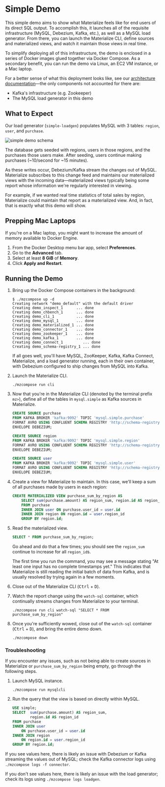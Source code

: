 # Simple Demo

This simple demo aims to show what Materialize feels like for end users of its
direct SQL output. To accomplish this, it launches all of the requisite
infrastructure (MySQL, Debezium, Kafka, etc.), as well as a MySQL load
generator. From there, you can launch the Materialize CLI, define sources and
materialized views, and watch it maintain those views in real time.

To simplify deploying all of this infrastructure, the demo is enclosed in a
series of Docker images glued together via Docker Compose. As a secondary
benefit, you can run the demo via Linux, an EC2 VM instance, or a Mac laptop.

For a better sense of what this deployment looks like, see our [architecture
documentation](https://materialize.io/docs/overview/architecture)––the only
components not accounted for there are:

- Kafka's infrastructure (e.g. Zookeeper)
- The MySQL load generator in this demo

## What to Expect

Our load generator (`simple-loadgen`) populates MySQL with 3 tables: `region`,
`user`, and `purchase`.

![simple demo schema](../../www/static/images/simple_demo_schema.png)

The database gets seeded with regions, users in those regions, and the purchases
those users make. After seeding, users continue making purchases (~10/second for
~15 minutes).

As these writes occur, Debezium/Kafka stream the changes out of MySQL.
Materialize subscribes to this change feed and maintains our materialized views
with the incoming data––materialized views typically being some report whose
information we're regularly interested in viewing.

For example, if we wanted real time statistics of total sales by region,
Materialize could maintain that report as a materialized view. And, in fact,
that is exactly what this demo will show.

## Prepping Mac Laptops

If you're on a Mac laptop, you might want to increase the amount of memory
available to Docker Engine.

1. From the Docker Desktop menu bar app, select **Preferences**.
1. Go to the **Advanced** tab.
1. Select at least **8 GiB** of **Memory**.
1. Click **Apply and Restart**.

## Running the Demo

1. Bring up the Docker Compose containers in the background:

    ```shell session
    $ ./mzcompose up -d
    Creating network "demo_default" with the default driver
    Creating demo_inspect_1      ... done
    Creating demo_chbench_1      ... done
    Creating demo_cli_1          ... done
    Creating demo_mysql_1        ... done
    Creating demo_materialized_1 ... done
    Creating demo_connector_1    ... done
    Creating demo_zookeeper_1    ... done
    Creating demo_kafka_1        ... done
    Creating demo_connect_1         ... done
    Creating demo_schema-registry_1 ... done
    ```

    If all goes well, you'll have MySQL, ZooKeeper, Kafka, Kafka Connect,
    Materialize, and a load generator running, each in their own container, with
    Debezium configured to ship changes from MySQL into Kafka.

1. Launch the Materialize CLI.

    ```shell session
    ./mzcompose run cli
    ```

1. Now that you're in the Materialize CLI (denoted by the terminal prefix
   `mz>`), define all of the tables in `mysql.simple` as Kafka sources in
   Materialize.

    ```sql
    CREATE SOURCE purchase
    FROM KAFKA BROKER 'kafka:9092' TOPIC 'mysql.simple.purchase'
    FORMAT AVRO USING CONFLUENT SCHEMA REGISTRY 'http://schema-registry:8081'
    ENVELOPE DEBEZIUM;

    CREATE SOURCE region
    FROM KAFKA BROKER 'kafka:9092' TOPIC 'mysql.simple.region'
    FORMAT AVRO USING CONFLUENT SCHEMA REGISTRY 'http://schema-registry:8081'
    ENVELOPE DEBEZIUM;

    CREATE SOURCE user
    FROM KAFKA BROKER 'kafka:9092' TOPIC 'mysql.simple.user'
    FORMAT AVRO USING CONFLUENT SCHEMA REGISTRY 'http://schema-registry:8081'
    ENVELOPE DEBEZIUM;
    ```

1. Create a view for Materialize to maintain. In this case, we'll keep a sum of
   all purchases made by users in each region:

    ```sql
    CREATE MATERIALIZED VIEW purchase_sum_by_region AS
        SELECT sum(purchase.amount) AS region_sum, region.id AS region_id
        FROM purchase
        INNER JOIN user ON purchase.user_id = user.id
        INNER JOIN region ON region.id = user.region_id
        GROUP BY region.id;
    ```

1. Read the materialized view.

    ```sql
    SELECT * FROM purchase_sum_by_region;
    ```

    Go ahead and do that a few times; you should see the `region_sum` continue
    to increase for all `region_id`s.

    The first time you run the command, you may see a message stating "At least
    one input has no complete timestamps yet." This indicates that Materialize
    is still reading the initial batch of data from Kafka, and is usually
    resolved by trying again in a few moments.

1. Close out of the Materialize CLI (<kbd>Ctrl</kbd> + <kbd>D</kbd>).

1. Watch the report change using the `watch-sql` container, which continually
   streams changes from Materialize to your terminal.

    ```shell
    ./mzcompose run cli watch-sql "SELECT * FROM purchase_sum_by_region"
    ```

1. Once you're sufficiently wowed, close out of the `watch-sql` container
   (<kbd>Ctrl</kbd> + <kbd>D</kbd>), and bring the entire demo down.

    ```shell
    ./mzcompose down
    ```

### Troubleshooting

If you encounter any issues, such as not being able to create sources in
Materialize or `purchase_sum_by_region` being empty, go through the following
steps.

1. Launch MySQL instance.

    ```shell
    ./mzcompose run mysqlcli
    ```

1. Run the query that the view is based on directly within MySQL.

    ```sql
    USE simple;
    SELECT  sum(purchase.amount) AS region_sum,
            region.id AS region_id
    FROM purchase
    INNER JOIN user
        ON purchase.user_id = user.id
    INNER JOIN region
        ON region.id = user.region_id
    GROUP BY region.id;
    ```

If you see values here, there is likely an issue with Debezium or Kafka
streaming the values out of MySQL; check the Kafka connector logs using
`./mzcompose logs -f connector`.

If you don't see values here, there is likely an issue with the load generator;
check its logs using `./mzcompose logs loadgen`.
